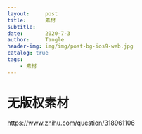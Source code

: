 ```yaml
---
layout:     post
title:      素材
subtitle:   
date:       2020-7-3
author:     Tangle
header-img: img/img/post-bg-ios9-web.jpg
catalog: true
tags:
    - 素材
---
```


# 无版权素材

<https://www.zhihu.com/question/318961106>
